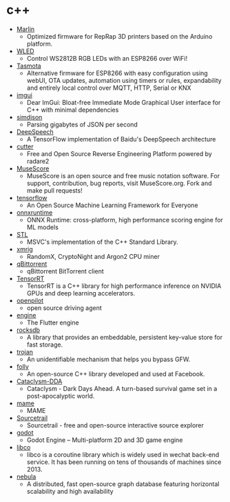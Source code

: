 # c++
- [Marlin](https://github.com/MarlinFirmware/Marlin)
  - Optimized firmware for RepRap 3D printers based on the Arduino platform.
- [WLED](https://github.com/Aircoookie/WLED)
  - Control WS2812B RGB LEDs with an ESP8266 over WiFi!
- [Tasmota](https://github.com/arendst/Tasmota)
  - Alternative firmware for ESP8266 with easy configuration using webUI, OTA updates, automation using timers or rules, expandability and entirely local control over MQTT, HTTP, Serial or KNX
- [imgui](https://github.com/ocornut/imgui)
  - Dear ImGui: Bloat-free Immediate Mode Graphical User interface for C++ with minimal dependencies
- [simdjson](https://github.com/lemire/simdjson)
  - Parsing gigabytes of JSON per second
- [DeepSpeech](https://github.com/mozilla/DeepSpeech)
  - A TensorFlow implementation of Baidu's DeepSpeech architecture
- [cutter](https://github.com/radareorg/cutter)
  - Free and Open Source Reverse Engineering Platform powered by radare2
- [MuseScore](https://github.com/musescore/MuseScore)
  - MuseScore is an open source and free music notation software. For support, contribution, bug reports, visit MuseScore.org. Fork and make pull requests!
- [tensorflow](https://github.com/tensorflow/tensorflow)
  - An Open Source Machine Learning Framework for Everyone
- [onnxruntime](https://github.com/microsoft/onnxruntime)
  - ONNX Runtime: cross-platform, high performance scoring engine for ML models
- [STL](https://github.com/microsoft/STL)
  - MSVC's implementation of the C++ Standard Library.
- [xmrig](https://github.com/xmrig/xmrig)
  - RandomX, CryptoNight and Argon2 CPU miner
- [qBittorrent](https://github.com/qbittorrent/qBittorrent)
  - qBittorrent BitTorrent client
- [TensorRT](https://github.com/NVIDIA/TensorRT)
  - TensorRT is a C++ library for high performance inference on NVIDIA GPUs and deep learning accelerators.
- [openpilot](https://github.com/commaai/openpilot)
  - open source driving agent
- [engine](https://github.com/flutter/engine)
  - The Flutter engine
- [rocksdb](https://github.com/facebook/rocksdb)
  - A library that provides an embeddable, persistent key-value store for fast storage.
- [trojan](https://github.com/trojan-gfw/trojan)
  - An unidentifiable mechanism that helps you bypass GFW.
- [folly](https://github.com/facebook/folly)
  - An open-source C++ library developed and used at Facebook.
- [Cataclysm-DDA](https://github.com/CleverRaven/Cataclysm-DDA)
  - Cataclysm - Dark Days Ahead. A turn-based survival game set in a post-apocalyptic world.
- [mame](https://github.com/mamedev/mame)
  - MAME
- [Sourcetrail](https://github.com/CoatiSoftware/Sourcetrail)
  - Sourcetrail - free and open-source interactive source explorer
- [godot](https://github.com/godotengine/godot)
  - Godot Engine – Multi-platform 2D and 3D game engine
- [libco](https://github.com/Tencent/libco)
  - libco is a coroutine library which is widely used in wechat back-end service. It has been running on tens of thousands of machines since 2013.
- [nebula](https://github.com/vesoft-inc/nebula)
  - A distributed, fast open-source graph database featuring horizontal scalability and high availability
